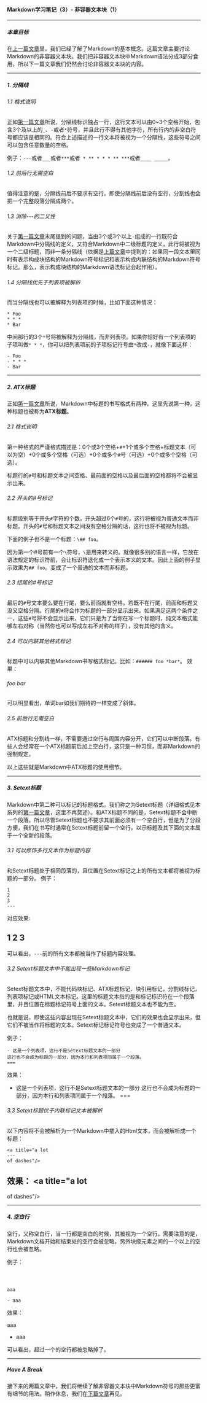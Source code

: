 #### Markdown学习笔记（3）- 非容器文本块（1）

***

##### 本章目标

在[上一篇文章](https://github.com/TiriSane/MarkdownTutorial/blob/master/Markdown_Tutorial_2.md)里，我们已经了解了Markdown的基本概念。这篇文章主要讨论Markdown的非容器文本块。我们把非容器文本块中Markdown语法分成3部分食用，所以下一篇文章我们仍然会讨论非容器文本块的内容。

***

##### 1. 分隔线

###### 1.1 格式说明

正如[第一篇文章](https://github.com/TiriSane/MarkdownTutorial/blob/master/Markdown_Tutorial_1.md)所说，分隔线标识独占一行，这行文本可以由0~3个空格开始，包含3个及以上的`_`、`-`或者`*`符号，并且此行不得有其他字符，所有行内的非空白符号都应该是相同的。符合上述描述的一行文本将被视为一个分隔线，这些符号之间可以包含任意数量的空格。

例子：`---`或者`___`或者`***`或者` * ** * * * ** ***`或者`____ _____`。

###### 1.2 前后行无需空白

值得注意的是，分隔线前后不要求有空行。即使分隔线前后没有空行，分割线也会把一个完整段落分隔成两个。

###### 1.3 消除---的二义性

关于[第一篇文章](https://github.com/TiriSane/MarkdownTutorial/blob/master/Markdown_Tutorial_1.md)末尾提到的问题，当由3个或3个以上`-`组成的一行既符合Markdown中分隔线的定义，又符合Markdown中二级标题的定义，此行将被视为一个二级标题，而非一条分隔线（依据是[上篇文章](https://github.com/TiriSane/MarkdownTutorial/blob/master/Markdown_Tutorial_2.md)中提到的：如果同一段文本里同时有表示构成块结构的Markdown符号标记和表示构成内联结构的Markdown符号标记。那么，表示构成块结构的Markdown语法标记会起作用）。

###### 1.4 分隔线优先于列表项被解析

而当分隔线也可以被解释为列表项的时候，比如下面这种情况：
```
* Foo
* * *
* Bar
```
中间那行的3个`*`号将被解释为分隔线，而非列表项。如果你恰好有一个列表项的子项叫做`* * *`，你可以把列表项前的子项标记符号由`*`改成`-`，就像下面这样：
```
- Foo
- * * *
- Bar
```

***

##### 2. ATX标题

正如[第一篇文章](https://github.com/TiriSane/MarkdownTutorial/blob/master/Markdown_Tutorial_1.md)所说，Markdown中标题的书写格式有两种。这里先说第一种，这种标题也被称为**ATX标题**。

###### 2.1 格式说明

第一种格式的严谨格式描述是：0个或3个空格+`#`+1个或多个空格+标题文本（可以为空）+0个或多个空格（可选）+0个或多个`#`号（可选）+0个或多个空格（可选）。

标题行的`#`号和标题文本之间空格、最前面的空格以及最后面的空格都将不会被显示出来。

###### 2.2 开头的#号标记

标题级别等于开头`#`字符的个数。开头超过6个`#`号的，这行将被视为普通文本而非标题。开头的`#`号和标题文本之间没有空格分隔的话，这行也将不被视为标题。

下面的例子也不是一个标题：`\## foo`。

因为第一个#号前有一个`\`符号，`\`是用来转义的。就像很多别的语言一样，它放在语法规定的标识符前，会让标识符退化成一个表示本义的文本。因此上面的例子显示效果为`## foo`。变成了一个普通的文本而非标题。

###### 2.3 结尾的#号标记

最后的`#`号文本要么要在行尾，要么前面就有空格。若既不在行尾，前面和标题又没又空格分隔。行尾的`#`将会作为标题的一部分显示出来。如果满足这两个条件之一，这些`#`号将不会显示出来，它们只是为了当你在写一个标题时，纯文本格式能够左右对称（当然你也可以写成左右不对称的样子），没有其他的含义。

###### 2.4 可以内联其他格式标记

标题中可以内联其他Markdown书写格式标记。比如：`###### foo *bar*`。
效果：
###### foo *bar* 
可以明显看出，单词bar如我们期待的一样变成了斜体。

###### 2.5 前后行无需空白

ATX标题和分割线一样，不需要通过空行与周围内容分开，它们可以中断段落。有些人会经常在一个ATX标题前后加上空白行，这只是一种习惯，而非Markdown的强制规定。

以上这些就是Markdown中ATX标题的使用细节。

***

##### 3. Setext标题

Markdown中第二种可以标记的标题格式，我们称之为Setext标题（详细格式见本系列的[第一篇文章](https://github.com/TiriSane/MarkdownTutorial/blob/master/Markdown_Tutorial_1.md)，这里不再赘述）。和ATX标题不同的是，Setext标题不会中断一个段落。所以尽管Setext标题也不要求其前面必须有一个空白行，但是为了分段方便，我们在书写时通常在Setext标题前留一个空行。以示标题及其下面的文本属于一个全新的段落。

###### 3.1 可以修饰多行文本作为标题内容

和Setext标题处于相同段落的，且位置在Setext标记之上的所有文本都将被视为标题的一部分。
例子：
```
1
2
3
---
```

对应效果:

1
2
3
---

可以看出，`---`前的所有文本都被当作了标题内容处理。

###### 3.2 Setext标题文本中不能出现一些Markdown标记

Setext标题文本中，不能代码块标记、ATX标题标记、块引用标记，分割线标记， 列表项标记或HTML文本标记。这里的标题文本指的是和标记标识符在一个段落里，并且位置在标题标记符号上面的文本。Setext标题文本也不能为空。

也就是说，即使这些内容出现在Setext标题文本中，它们的效果也会显示出来，但它们不被当作将标题的文本。Setext标记标记符号也变成了一个普通文本。

例子：
```
- 这是一个列表项，这行不是Setext标题文本的一部分
这行也不会成为标题的一部分，因为本行和列表项同属于一个段落。
===
```

效果：
- 这是一个列表项，这行不是Setext标题文本的一部分
这行也不会成为标题的一部分，因为本行和列表项同属于一个段落。
===

###### 3.3 Setext标题优于内联标记文本被解析

以下内容将不会被解析为一个Markdown中插入的Html文本，而会被解析成一个标题：

```
<a title="a lot
---
of dashes"/>
```

效果：
<a title="a lot
---
of dashes"/>

***

##### 4. 空白行

空行，又称空白行，当一行都是空白的时候，其被视为一个空行。需要注意的是，Markdown文档开始和结束处的空行会被忽略，另外块级元素之间的一个以上的空行也会被忽略。

例子：
```

  

aaa

- aaa

```

效果：

  

aaa

- aaa

可以看出，超过一个的空行都被忽略掉了。

***

##### Have A Break

接下来的两篇文章中，我们将继续了解非容器文本块中Markdown符号的那些更富有细节的用法。稍作休息，我们在[下篇文章](https://github.com/TiriSane/MarkdownTutorial/edit/master/Markdown_Tutorial_4.md)再见。
